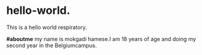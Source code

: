 # hello-world.
This is a hello world respiratory.

**#aboutme**
my name is mokgadi hamese.I am 18 years of age and doing my second year in the Belgiumcampus.
